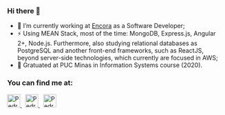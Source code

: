 ### Hi there 👋

- 🔭 I’m currently working at <a href="https://www.encora.com" target="_blank">Encora</a> as a Software Developer;
- ⚡ Using MEAN Stack, most of the time: MongoDB, Express.js, Angular 2+, Node.js. Furthermore, also studying relational databases as PostgreSQL and another front-end frameworks, such as ReactJS, beyond server-side technologies, which currently are focused in AWS;
- 🎒 Gratuated at PUC Minas in Information Systems course (2020).

### You can find me at:

<p>
  <a href="https://www.linkedin.com/in/pedrohf360/" target="_blank">
    <img src="https://www.vectorlogo.zone/logos/linkedin/linkedin-icon.svg" alt="Pedro H. Ferreira Fonseca LinkedIn Profile" height="30" width="30">
  </a>
  &nbsp;
  <a href="https://stackshare.io/pedrohf360" target="_blank">
    <img src="https://cdn.worldvectorlogo.com/logos/stackshare.svg" alt="Pedro H. Ferreira Fonseca StackShare Profile" height="30" width="30">
  </a>
  &nbsp;
  <a href="  https://profile.codersrank.io/user/pedrohf360" target="_blank">
    <img src="https://avatars.githubusercontent.com/u/48912960?s=200&v=4" alt="Pedro H. Ferreira Fonseca codersrank Profile" height="30" width="30">
  </a>
</p>
